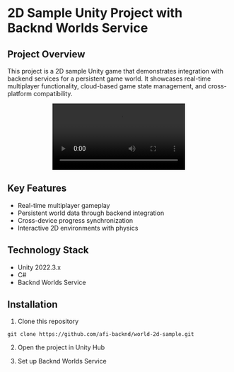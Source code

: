 # 2D Sample Unity Project with Backnd Worlds Service

## Project Overview
This project is a 2D sample Unity game that demonstrates integration with backend services for a persistent game world. It showcases real-time multiplayer functionality, cloud-based game state management, and cross-platform compatibility.

<div align="center">
  <video src="https://github.com/user-attachments/assets/fa6fc679-4901-4ea1-ae1f-9026ec567537"/>
</div>

## Key Features
- Real-time multiplayer gameplay
- Persistent world data through backend integration
- Cross-device progress synchronization
- Interactive 2D environments with physics

## Technology Stack
- Unity 2022.3.x
- C#
- Backnd Worlds Service

## Installation
1. Clone this repository
```
git clone https://github.com/afi-backnd/world-2d-sample.git
```
2. Open the project in Unity Hub

3. Set up Backnd Worlds Service

